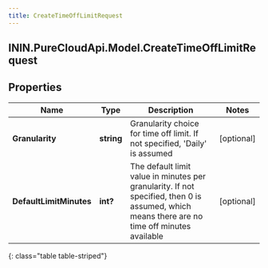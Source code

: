 ```yaml
---
title: CreateTimeOffLimitRequest
---
```

## ININ.PureCloudApi.Model.CreateTimeOffLimitRequest

## Properties

|Name | Type | Description | Notes|
|------------ | ------------- | ------------- | -------------|
| **Granularity** | **string** | Granularity choice for time off limit. If not specified, &#39;Daily&#39; is assumed | [optional] |
| **DefaultLimitMinutes** | **int?** | The default limit value in minutes per granularity. If not specified, then 0 is assumed, which means there are no time off minutes available | [optional] |
{: class="table table-striped"}


